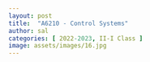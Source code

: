 ```yaml
---
layout: post
title:  "A6210 - Control Systems"
author: sal
categories: [ 2022-2023, II-I Class ]
image: assets/images/16.jpg
---
```


